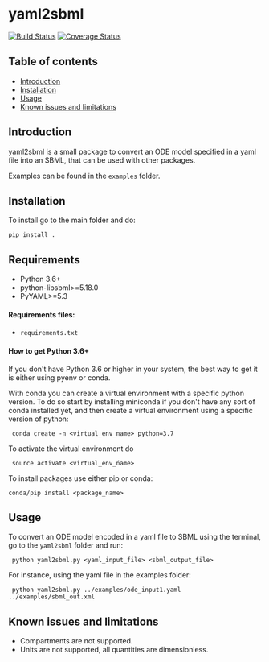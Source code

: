 # yaml2sbml


[![Build Status](https://travis-ci.org/martamatos/yaml2sbml.svg?branch=master)](https://travis-ci.org/martamatos/yaml2sbml)
[![Coverage Status](https://coveralls.io/repos/github/martamatos/yaml2sbml/badge.svg)](https://coveralls.io/github/martamatos/yaml2sbml)


Table of contents
-----------------

* [Introduction](#introduction)
* [Installation](#installation)
* [Usage](#usage)
* [Known issues and limitations](#known-issues-and-limitations)



Introduction
------------

yaml2sbml is a small package to convert an ODE model specified in a yaml file into an SBML, that can be used with other packages.

Examples can be found in the `examples` folder.



Installation
-------------


To install go to the main folder and do:

```pip install .```


## Requirements

 - Python 3.6+
 - python-libsbml>=5.18.0
 - PyYAML>=5.3


#### Requirements files:
 - `requirements.txt` 
 

#### How to get Python 3.6+
If you don't have Python 3.6 or higher in your system, the best way to get it is either using pyenv or conda.
 
With conda you can create a virtual environment with a specific python version. To do so start by installing miniconda if you don't have any sort of conda installed yet, and then create a virtual environment using a specific version of python:

``` conda create -n <virtual_env_name> python=3.7```

To activate the virtual environment do

``` source activate <virtual_env_ńame>```

To install packages use either pip or conda: 

``` conda/pip install <package_name> ```


Usage
-----

To convert an ODE model encoded in a yaml file to SBML using the terminal, go to the `yaml2sbml` folder and run:

```
 python yaml2sbml.py <yaml_input_file> <sbml_output_file>
```

For instance, using the yaml file in the examples folder:

```
 python yaml2sbml.py ../examples/ode_input1.yaml ../examples/sbml_out.xml
```



Known issues and limitations
------------------------------

 - Compartments are not supported.
 - Units are not supported, all quantities are dimensionless.
